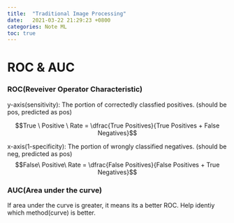 ```yaml
---
title:  "Traditional Image Processing"
date:   2021-03-22 21:29:23 +0800
categories: Note ML
toc: true
---
```



# ROC & AUC


### ROC(Reveiver Operator Characteristic)
 

y-axis(sensitivity): The portion of correctedly classfied positives. (should be pos, predicted as pos)

  $$True \ Positive \ Rate = \dfrac{True Positives}{True Positives + False Negatives}$$

x-axis(1-specificity): The portion of wrongly classified negatives. (should be neg, predicted as pos)
$$False\ Positive\ Rate = \dfrac{False Positives}{False Positives + True Negatives}$$


### AUC(Area under the curve)

If area under the curve is greater, it means its a better ROC. Help identiy which method(curve) is better.